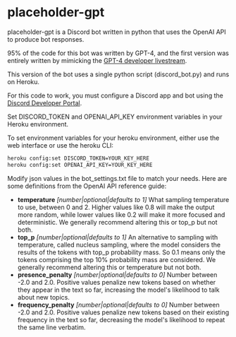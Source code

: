 # placeholder-gpt

placeholder-gpt is a Discord bot written in python that uses the OpenAI API to produce bot responses.

95% of the code for this bot was written by GPT-4, and the first version was entirely written by mimicking the [GPT-4 developer livestream](https://www.youtube.com/watch?v=outcGtbnMuQ).

This version of the bot uses a single python script (discord_bot.py) and runs on Heroku.

For this code to work, you must configure a Discord app and bot using the [Discord Developer Portal](https://discord.com/developers/applications/). 

Set DISCORD_TOKEN and OPENAI_API_KEY environment variables in your Heroku environment.

To set environment variables for your heroku environment, either use the web interface or use the heroku CLI:

```bash
heroku config:set DISCORD_TOKEN=YOUR_KEY_HERE
heroku config:set OPENAI_API_KEY=YOUR_KEY_HERE
```

Modify json values in the bot_settings.txt file to match your needs. Here are some definitions from the OpenAI API reference guide:

* **temperature** _[number|optional|defaults to 1]_ What sampling temperature to use, between 0 and 2. Higher values like 0.8 will make the output more random, while lower values like 0.2 will make it more focused and deterministic. We generally recommend altering this or top_p but not both.
* **top_p** _[number|optional|defaults to 1]_ An alternative to sampling with temperature, called nucleus sampling, where the model considers the results of the tokens with top_p probability mass. So 0.1 means only the tokens comprising the top 10% probability mass are considered. We generally recommend altering this or temperature but not both.
* **presence_penalty** _[number|optional|defaults to 0]_ Number between -2.0 and 2.0. Positive values penalize new tokens based on whether they appear in the text so far, increasing the model's likelihood to talk about new topics.
* **frequency_penalty** _[number|optional|defaults to 0]_ Number between -2.0 and 2.0. Positive values penalize new tokens based on their existing frequency in the text so far, decreasing the model's likelihood to repeat the same line verbatim.

